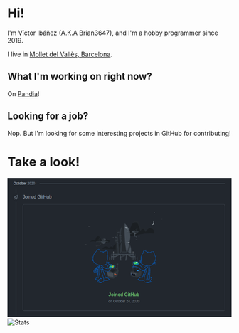 # Hi!
I'm Víctor Ibáñez (A.K.A Brian3647), and I'm a hobby programmer since 2019.

I live in [Mollet del Vallès, Barcelona](https://goo.gl/maps/4oUmj22o6R3aPh3Q7).

## What I'm working on right now?

On [Pandia](https://github.com/Brian3647/Pandia)!

## Looking for a job?

Nop. But I'm looking for some interesting projects in GitHub for contributing!

# Take a look!

![img](/img1.png)
![Stats](https://github-readme-stats.vercel.app/api?username=Brian3647&show_icons=true)
